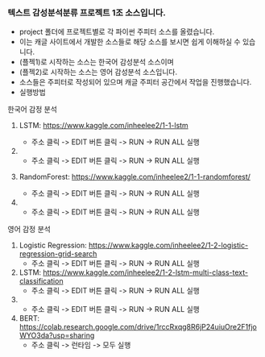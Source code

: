 ### 텍스트 감성분석분류 프로젝트 1조 소스입니다.
- project 폴더에 프로젝트별로 각 파이썬 주피터 소스를 올렸습니다.
- 이는 캐글 사이트에서 개발한 소스들로 해당 소스를 보시면 쉽게 이해하실 수 있습니다.
- (플젝1)로 시작하는 소스는 한국어 감성분석 소스이며
- (플젝2)로 시작하는 소스는 영어 감성분석 소스입니다.
- 소스들은 주피터로 작성되어 있으며 캐글 주피터 공간에서 작업을 진행했습니다.
- 실행방법

한국어 감정 분석
  1.  LSTM: https://www.kaggle.com/inheelee2/1-1-lstm
       - 주소 클릭 -> EDIT 버튼 클릭 -> RUN -> RUN ALL 실행
       
  2.  
       - 주소 클릭 -> EDIT 버튼 클릭 -> RUN -> RUN ALL 실행
       
  3.  RandomForest: https://www.kaggle.com/inheelee2/1-1-randomforest/
       - 주소 클릭 -> EDIT 버튼 클릭 -> RUN -> RUN ALL 실행
       
  4. 
       - 주소 클릭 -> EDIT 버튼 클릭 -> RUN -> RUN ALL 실행
  
영어 감정 분석
  1. Logistic Regression: https://www.kaggle.com/inheelee2/1-2-logistic-regression-grid-search
       - 주소 클릭 -> EDIT 버튼 클릭 -> RUN -> RUN ALL 실행
  2. LSTM: https://www.kaggle.com/inheelee2/1-2-lstm-multi-class-text-classification
       - 주소 클릭 -> EDIT 버튼 클릭 -> RUN -> RUN ALL 실행
  3.  
       - 주소 클릭 -> EDIT 버튼 클릭 -> RUN -> RUN ALL 실행
  4.  BERT: https://colab.research.google.com/drive/1rccRxqg8R6jP24uiuOre2F1fjoWYO3da?usp=sharing
       - 주소 클릭 -> 런타임 -> 모두 실행
